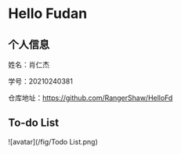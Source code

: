 # Hello Fudan

## 个人信息

姓名：肖仁杰

学号：20210240381

仓库地址：https://github.com/RangerShaw/HelloFd

## To-do List

![avatar](/fig/Todo List.png)

